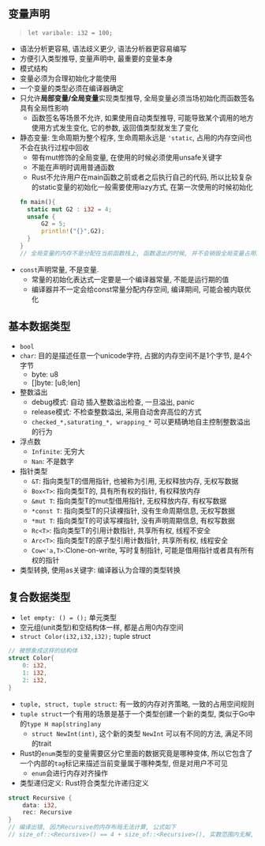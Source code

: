 ## 变量声明
> `let varibale: i32 = 100;`
- 语法分析更容易, 语法歧义更少, 语法分析器更容易编写
- 方便引入类型推导, 变量声明中, 最重要的变量本身
- 模式结构
- 变量必须为合理初始化才能使用
- 一个变量的类型必须在编译器确定
- 只允许**局部变量/全局变量**实现类型推导, 全局变量必须当场初始化而函数签名具有全局性影响
  - 函数签名等场景不允许, 如果使用自动类型推导, 可能导致某个调用的地方使用方式发生变化, 它的参数, 返回值类型就发生了变化
- 静态变量: 生命周期为整个程序, 生命周期永远是 `'static`, 占用的内存空间也不会在执行过程中回收
  - 带有mut修饰的全局变量, 在使用的时候必须使用unsafe关键字
  - 不能在声明时调用普通函数
  - Rust不允许用户在main函数之前或者之后执行自己的代码, 所以比较复杂的static变量的初始化一般需要使用lazy方式, 在第一次使用的时候初始化
  ```rust
  fn main(){
    static mut G2 : i32 = 4;
    unsafe {
        G2 = 5;
        println!("{}",G2);
    }
  }
  // 全局变量的内存不是分配在当前函数栈上, 函数退出的时候, 并不会销毁全局变量占用的内存空间, 程序退出才会回收
  ```
- `const`声明常量, 不是变量.
  - 常量的初始化表达式一定要是一个编译器常量, 不能是运行期的值
  - 编译器并不一定会给const常量分配内存空间, 编译期间, 可能会被内联优化
## 基本数据类型
- `bool`
- `char`: 目的是描述任意一个unicode字符, 占据的内存空间不是1个字节, 是4个字节
  - byte: u8
  - []byte: [u8;len]
- 整数溢出
  - debug模式: 自动 插入整数溢出检查, 一旦溢出, panic
  - release模式: 不检查整数溢出, 采用自动舍弃高位的方式
  - `checked_*,saturating_*, wrapping_*` 可以更精确地自主控制整数溢出的行为
- 浮点数
  - `Infinite`: 无穷大
  - `Nan`: 不是数字
- 指针类型
  - `&T`:       指向类型T的借用指针, 也被称为引用, 无权释放内存, 无权写数据
  - `Box<T>`:   指向类型T的, 具有所有权的指针, 有权释放内存
  - `&mut T`:   指向类型T的mut型借用指针, 无权释放内存, 有权写数据
  - `*const T`: 指向类型T的只读裸指针, 没有生命周期信息, 无权写数据
  - `*mut T`:   指向类型T的可读写裸指针, 没有声明周期信息, 有权写数据
  - `Rc<T>`:    指向类型T的引用计数指针, 共享所有权, 线程不安全
  - `Arc<T>`:   指向类型T的原子型引用计数指针, 共享所有权, 线程安全
  - `Cow<'a,T>`:Clone-on-write, 写时复制指针, 可能是借用指针或者具有所有权的指针
- 类型转换, 使用as关键字: 编译器认为合理的类型转换
## 复合数据类型
- `let empty: () = ();` 单元类型
- 空元组(unit类型)和空结构体一样, 都是占用0内存空间
- `struct Color(i32,i32,i32);` tuple struct
```rust
// 被想象成这样的结构体
struct Color{
    0: i32,
    1: i32,
    2: i32,
}
```
- `tuple, struct, tuple struct`: 有一致的内存对齐策略, 一致的占用空间规则
- `tuple struct`一个有用的场景是基于一个类型创建一个新的类型, 类似于Go中的`type H map[string]any`
  - `struct NewInt(int)`, 这个新的类型 `NewInt` 可以有不同的方法, 满足不同的trait
- Rust的`enum`类型的变量需要区分它里面的数据究竟是哪种变体, 所以它包含了一个内部的`tag`标记来描述当前变量属于哪种类型, 但是对用户不可见
  - `enum`会进行内存对齐操作
- 类型递归定义: Rust符合类型允许递归定义
```rust
struct Recursive {
	data: i32,
	rec: Recursive
}
// 编译出错, 因为Recursive的内存布局无法计算, 公式如下
// size_of::<Recursive>() == 4 + size_of::<Recursive>(), 实数范围内无解, 我想其他语言也是一样! 
```